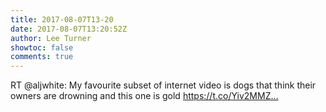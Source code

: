 ```yaml
---
title: 2017-08-07T13-20
date: 2017-08-07T13:20:52Z
author: Lee Turner
showtoc: false
comments: true
---
```


RT @aljwhite: My favourite subset of internet video is dogs that think their owners are drowning and this one is gold  https://t.co/Yiv2MMZ…

